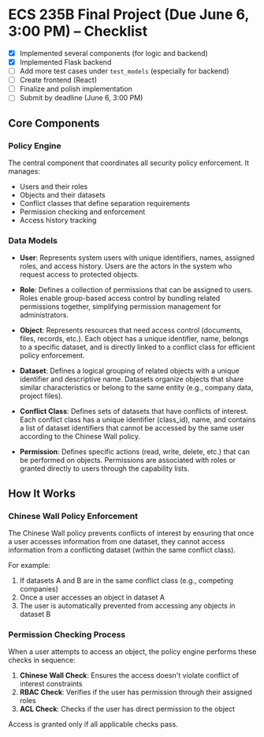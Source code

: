 # ECS 235B Final Project (Due June 6, 3:00 PM) – Checklist

- [x] Implemented several components (for logic and backend)
- [x] Implemented Flask backend
- [ ] Add more test cases under `test_models` (especially for backend)
- [ ] Create frontend (React)
- [ ] Finalize and polish implementation  
- [ ] Submit by deadline (June 6, 3:00 PM)

## Core Components

### Policy Engine

The central component that coordinates all security policy enforcement. It manages:

- Users and their roles
- Objects and their datasets
- Conflict classes that define separation requirements
- Permission checking and enforcement
- Access history tracking

### Data Models

- **User**: Represents system users with unique identifiers, names, assigned roles, and access history. Users are the actors in the system who request access to protected objects.

- **Role**: Defines a collection of permissions that can be assigned to users. Roles enable group-based access control by bundling related permissions together, simplifying permission management for administrators.

- **Object**: Represents resources that need access control (documents, files, records, etc.). Each object has a unique identifier, name, belongs to a specific dataset, and is directly linked to a conflict class for efficient policy enforcement.

- **Dataset**: Defines a logical grouping of related objects with a unique identifier and descriptive name. Datasets organize objects that share similar characteristics or belong to the same entity (e.g., company data, project files).

- **Conflict Class**: Defines sets of datasets that have conflicts of interest. Each conflict class has a unique identifier (class_id), name, and contains a list of dataset identifiers that cannot be accessed by the same user according to the Chinese Wall policy.

- **Permission**: Defines specific actions (read, write, delete, etc.) that can be performed on objects. Permissions are associated with roles or granted directly to users through the capability lists.

## How It Works

### Chinese Wall Policy Enforcement

The Chinese Wall policy prevents conflicts of interest by ensuring that once a user accesses information from one dataset, they cannot access information from a conflicting dataset (within the same conflict class).

For example:
1. If datasets A and B are in the same conflict class (e.g., competing companies)
2. Once a user accesses an object in dataset A
3. The user is automatically prevented from accessing any objects in dataset B

### Permission Checking Process

When a user attempts to access an object, the policy engine performs these checks in sequence:

1. **Chinese Wall Check**: Ensures the access doesn't violate conflict of interest constraints
2. **RBAC Check**: Verifies if the user has permission through their assigned roles
3. **ACL Check**: Checks if the user has direct permission to the object

Access is granted only if all applicable checks pass.



